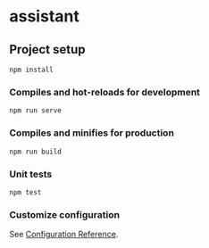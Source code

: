 # assistant

## Project setup
```
npm install
```

### Compiles and hot-reloads for development
```
npm run serve
```

### Compiles and minifies for production
```
npm run build
```

### Unit tests
```
npm test
```

### Customize configuration
See [Configuration Reference](https://cli.vuejs.org/config/).
